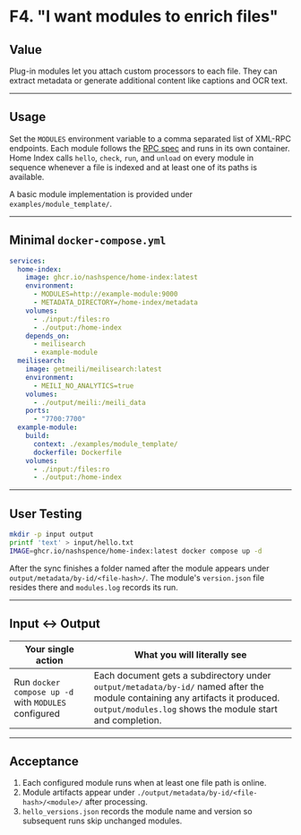 # F4. "I want modules to enrich files"

## Value

Plug-in modules let you attach custom processors to each file. They can extract metadata or generate additional content like captions and OCR text.

---

## Usage

Set the `MODULES` environment variable to a comma separated list of XML-RPC endpoints. Each module follows the [RPC spec](docs/rpc_module_spec.md) and runs in its own container. Home Index calls `hello`, `check`, `run`, and `unload` on every module in sequence whenever a file is indexed and at least one of its paths is available.

A basic module implementation is provided under `examples/module_template/`.

---

## Minimal `docker-compose.yml`

```yaml
services:
  home-index:
    image: ghcr.io/nashspence/home-index:latest
    environment:
      - MODULES=http://example-module:9000
      - METADATA_DIRECTORY=/home-index/metadata
    volumes:
      - ./input:/files:ro
      - ./output:/home-index
    depends_on:
      - meilisearch
      - example-module
  meilisearch:
    image: getmeili/meilisearch:latest
    environment:
      - MEILI_NO_ANALYTICS=true
    volumes:
      - ./output/meili:/meili_data
    ports:
      - "7700:7700"
  example-module:
    build:
      context: ./examples/module_template/
      dockerfile: Dockerfile
    volumes:
      - ./input:/files:ro
      - ./output:/home-index
```

---

## User Testing

```bash
mkdir -p input output
printf 'text' > input/hello.txt
IMAGE=ghcr.io/nashspence/home-index:latest docker compose up -d
```

After the sync finishes a folder named after the module appears under `output/metadata/by-id/<file-hash>/`. The module's `version.json` file resides there and `modules.log` records its run.

---

## Input ↔ Output

| **Your single action** | **What you will literally see** |
| --- | --- |
| Run `docker compose up -d` with `MODULES` configured | Each document gets a subdirectory under `output/metadata/by-id/` named after the module containing any artifacts it produced. `output/modules.log` shows the module start and completion. |

---

## Acceptance

1. Each configured module runs when at least one file path is online.
2. Module artifacts appear under `./output/metadata/by-id/<file-hash>/<module>/` after processing.
3. `hello_versions.json` records the module name and version so subsequent runs skip unchanged modules.


